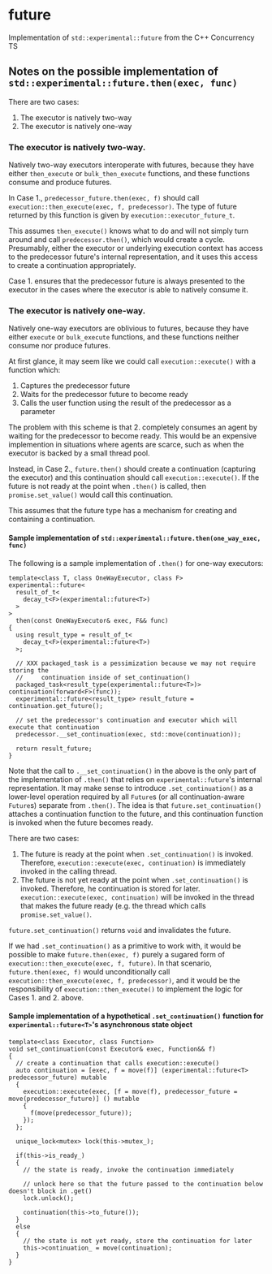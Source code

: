# future
Implementation of `std::experimental::future` from the C++ Concurrency TS

## Notes on the possible implementation of `std::experimental::future.then(exec, func)`

There are two cases:

  1. The executor is natively two-way
  2. The executor is natively one-way

### The executor is natively two-way.
  
Natively two-way executors interoperate with futures, because they have either `then_execute` or `bulk_then_execute` functions, and these functions consume and produce futures.

In Case 1., `predecessor_future.then(exec, f)` should call `execution::then_execute(exec, f, predecessor)`. The type of future returned by this function is given by `execution::executor_future_t`.

This assumes `then_execute()` knows what to do and will not simply turn around and call `predecessor.then()`, which would create a cycle. Presumably, either the executor or underlying execution context has access to the predecessor future's internal representation, and it uses this access to create a continuation appropriately.

Case 1. ensures that the predecessor future is always presented to the executor in the cases where the executor is able to natively consume it.

### The executor is natively one-way.

Natively one-way executors are oblivious to futures, because they have either `execute` or `bulk_execute` functions, and these functions neither consume nor produce futures.

At first glance, it may seem like we could call `execution::execute()` with a function which:

  1. Captures the predecessor future
  2. Waits for the predecessor future to become ready
  3. Calls the user function using the result of the predecessor as a parameter

The problem with this scheme is that 2. completely consumes an agent by waiting for the predecessor to become ready. This would be an expensive implemention in situations where agents are scarce, such as when the executor is backed by a small thread pool.

Instead, in Case 2., `future.then()` should create a continuation (capturing the executor) and this continuation should call `execution::execute()`. If the future is not ready at the point when `.then()` is called, then `promise.set_value()` would call this continuation.

This assumes that the future type has a mechanism for creating and containing a continuation.

#### Sample implementation of `std::experimental::future.then(one_way_exec, func)`

The following is a sample implementation of `.then()` for one-way executors:

    template<class T, class OneWayExecutor, class F>
    experimental::future<
      result_of_t<
        decay_t<F>(experimental::future<T>)
      >
    >
      then(const OneWayExecutor& exec, F&& func)
    {
      using result_type = result_of_t<
        decay_t<F>(experimental::future<T>)
      >;
    
      // XXX packaged_task is a pessimization because we may not require storing the
      //     continuation inside of set_continuation()
      packaged_task<result_type(experimental::future<T>)> continuation(forward<F>(func));
      experimental::future<result_type> result_future = continuation.get_future();

      // set the predecessor's continuation and executor which will execute that continuation
      predecessor.__set_continuation(exec, std::move(continuation));
    
      return result_future;
    }

Note that the call to `.__set_continuation()` in the above is the only part of the implementation of `.then()` that relies on `experimental::future`'s internal representation.
It may make sense to introduce `.set_continuation()` as a lower-level operation required by all `Future`s (or all continuation-aware `Future`s) separate from `.then()`.
The idea is that `future.set_continuation()` attaches a continuation function to the future, and this continuation function is invoked when the future becomes ready.

There are two cases:

  1. The future is ready at the point when `.set_continuation()` is invoked. Therefore, `execution::execute(exec, continuation)` is immediately invoked in the calling thread.
  2. The future is not yet ready at the point when `.set_continuation()` is invoked. Therefore, he continuation is stored for later. `execution::execute(exec, continuation)` will be invoked
     in the thread that makes the future ready (e.g. the thread which calls `promise.set_value()`.

`future.set_continuation()` returns `void` and invalidates the future.

If we had `.set_continuation()` as a primitive to work with, it would be possible to make `future.then(exec, f)` purely a sugared form of `execution::then_execute(exec, f, future)`.
In that scenario, `future.then(exec, f)` would unconditionally call `execution::then_execute(exec, f, predecessor)`, and it would be the responsibility of `execution::then_execute()`
to implement the logic for Cases 1. and 2. above.

#### Sample implementation of a hypothetical `.set_continuation()` function for `experimental::future<T>`'s asynchronous state object

    template<class Executor, class Function>
    void set_continuation(const Executor& exec, Function&& f)
    {
      // create a continuation that calls execution::execute()
      auto continuation = [exec, f = move(f)] (experimental::future<T> predecessor_future) mutable
      {
        execution::execute(exec, [f = move(f), predecessor_future = move(predecessor_future)] () mutable
        {
          f(move(predecessor_future));
        });
      };

      unique_lock<mutex> lock(this->mutex_);

      if(this->is_ready_)
      {
        // the state is ready, invoke the continuation immediately

        // unlock here so that the future passed to the continuation below doesn't block in .get()
        lock.unlock();

        continuation(this->to_future());
      }
      else
      {
        // the state is not yet ready, store the continuation for later
        this->continuation_ = move(continuation);
      }
    }

